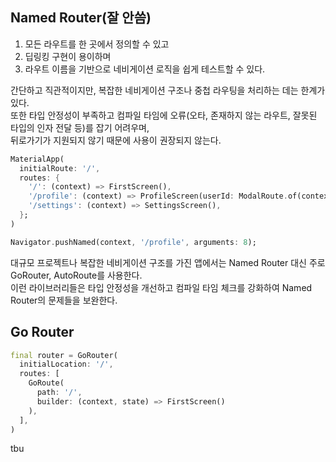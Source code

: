 ## Named Router(잘 안씀)
1. 모든 라우트를 한 곳에서 정의할 수 있고
2. 딥링킹 구현이 용이하며
3. 라우트 이름을 기반으로 네비게이션 로직을 쉽게 테스트할 수 있다.
   
간단하고 직관적이지만, 복잡한 네비게이션 구조나 중첩 라우팅을 처리하는 데는 한계가 있다.   
또한 타입 안정성이 부족하고 컴파일 타임에 오류(오타, 존재하지 않는 라우트, 잘못된 타입의 인자 전달 등)를 잡기 어려우며,   
뒤로가기가 지원되지 않기 때문에 사용이 권장되지 않는다.

```dart
MaterialApp(
  initialRoute: '/',
  routes: {
    '/': (context) => FirstScreen(),
    '/profile': (context) => ProfileScreen(userId: ModalRoute.of(context)!.settings.arguments as int),
    '/settings': (context) => SettingsScreen(),
  };
)

Navigator.pushNamed(context, '/profile', arguments: 8);
```
대규모 프로젝트나 복잡한 네비게이션 구조를 가진 앱에서는 Named Router 대신 주로 GoRouter, AutoRoute를 사용한다.   
이런 라이브러리들은 타입 안정성을 개선하고 컴파일 타임 체크를 강화하여 Named Router의 문제들을 보완한다.

## Go Router
```dart
final router = GoRouter(
  initialLocation: '/',
  routes: [
    GoRoute(
      path: '/',
      builder: (context, state) => FirstScreen()
    ),
  ],
)
```

tbu

